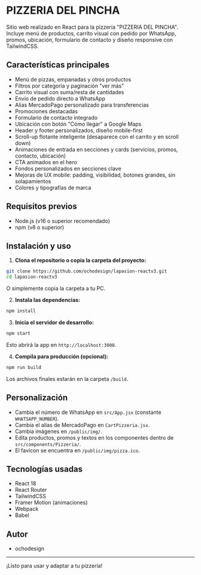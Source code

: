 
# PIZZERIA DEL PINCHA

Sitio web realizado en React para la pizzería "PIZZERIA DEL PINCHA". Incluye menú de productos, carrito visual con pedido por WhatsApp, promos, ubicación, formulario de contacto y diseño responsive con TailwindCSS.

## Características principales
- Menú de pizzas, empanadas y otros productos
- Filtros por categoría y paginación "ver más"
- Carrito visual con suma/resta de cantidades
- Envío de pedido directo a WhatsApp
- Alias MercadoPago personalizado para transferencias
- Promociones destacadas
- Formulario de contacto integrado
- Ubicación con botón "Cómo llegar" a Google Maps
- Header y footer personalizados, diseño mobile-first
- Scroll-up flotante inteligente (desaparece con el carrito y en scroll down)
- Animaciones de entrada en secciones y cards (servicios, promos, contacto, ubicación)
- CTA animados en el hero
- Fondos personalizados en secciones clave
- Mejoras de UX mobile: padding, visibilidad, botones grandes, sin solapamientos
- Colores y tipografías de marca

## Requisitos previos
- Node.js (v16 o superior recomendado)
- npm (v8 o superior)

## Instalación y uso

1. **Clona el repositorio o copia la carpeta del proyecto:**
   
  ```bash
  git clone https://github.com/ochodesign/lapasion-reactv3.git
  cd lapasion-reactv3
  ```
  O simplemente copia la carpeta a tu PC.

2. **Instala las dependencias:**
   
  ```bash
  npm install
  ```

3. **Inicia el servidor de desarrollo:**
   
  ```bash
  npm start
  ```
  Esto abrirá la app en `http://localhost:3000`.

4. **Compila para producción (opcional):**
   
  ```bash
  npm run build
  ```
  Los archivos finales estarán en la carpeta `/build`.

## Personalización
- Cambia el número de WhatsApp en `src/App.jsx` (constante `WHATSAPP_NUMBER`).
- Cambia el alias de MercadoPago en `CartPizzeria.jsx`.
- Cambia imágenes en `/public/img/`.
- Edita productos, promos y textos en los componentes dentro de `src/components/Pizzeria/`.
- El favicon se encuentra en `/public/img/pizza.ico`.

## Tecnologías usadas
- React 18
- React Router
- TailwindCSS
- Framer Motion (animaciones)
- Webpack
- Babel

## Autor
- ochodesign

---
¡Listo para usar y adaptar a tu pizzería!
